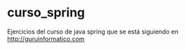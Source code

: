 # curso_spring
Ejercicios del curso de java spring que se está siguiendo en http://guruinformatico.com
